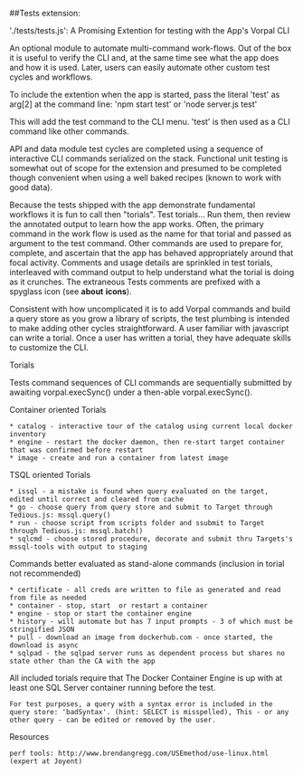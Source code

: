 ##Tests extension: 

'./tests/tests.js': A Promising Extention for testing with the App's Vorpal CLI

An optional module to automate multi-command work-flows. Out of the box it is useful to verify the CLI and, at the same time see what the app does and how it is used. Later, users can easily automate other custom test cycles and workflows.    

To include the extention when the app is started, pass the literal 'test' as arg[2] at the command line:
    'npm start test' 
      or 
    'node server.js test'

This will add the test command to the CLI menu. 'test' is then used as a CLI command like other commands.

API and data module test cycles are completed using a sequence of interactive CLI commands serialized on the stack. Functional unit testing is somewhat out of scope for the extension and presumed to be completed though convenient when using a well baked recipes (known to work with good data). 
 
Because the tests shipped with the app demonstrate fundamental workflows it is fun to call then "torials". Test torials... 
Run them, then review the annotated output to learn how the app works. Often, the primary command in the work flow is used as the name for that torial and passed as argument to the test command. Other commands are used to prepare for, complete, and ascertain that the app has behaved appropriately around that focal activity. Comments and usage details are sprinkled in test torials, interleaved with command output to help understand what the torial is doing as it crunches. The extraneous Tests comments are prefixed with a spyglass icon (see __about__ __icons__).

Consistent with how uncomplicated it is to add Vorpal commands and build a query store as you grow a library of scripts, the test plumbing is intended to make adding other cycles straightforward. A user familiar with javascript can write a torial. Once a user has written a torial, they have adequate skills to customize the CLI. 

Torials

Tests command sequences of CLI commands are sequentially submitted by awaiting vorpal.execSync() under a then-able  vorpal.execSync().

Container oriented Torials

    * catalog - interactive tour of the catalog using current local docker inventory
    * engine - restart the docker daemon, then re-start target container that was confirmed before restart
    * image - create and run a container from latest image

TSQL oriented Torials

    * issql - a mistake is found when query evaluated on the target, edited until correct and cleared from cache 
    * go - choose query from query store and submit to Target through Tedious.js: mssql.query()
    * run - choose script from scripts folder and ssubmit to Target through Tedious.js: mssql.batch()
    * sqlcmd - choose stored procedure, decorate and submit thru Targets's mssql-tools with output to staging 

Commands better evaluated as stand-alone commands (inclusion in torial not recommended)

    * certificate - all creds are written to file as generated and read from file as needed  
    * container - stop, start  or restart a container
    * engine - stop or start the container engine
    * history - will automate but has 7 input prompts - 3 of which must be stringified JSON
    * pull - download an image from dockerhub.com - once started, the download is async
    * sqlpad - the sqlpad server runs as dependent process but shares no state other than the CA with the app

   All included torials require that The Docker Container Engine is up with at least one SQL Server container running before the test.
    
    For test purposes, a query with a syntax error is included in the query store: 'badSyntax'. (hint: SELECT is misspelled), This - or any other query - can be edited or removed by the user.
    
Resources

    perf tools: http://www.brendangregg.com/USEmethod/use-linux.html (expert at Joyent)
